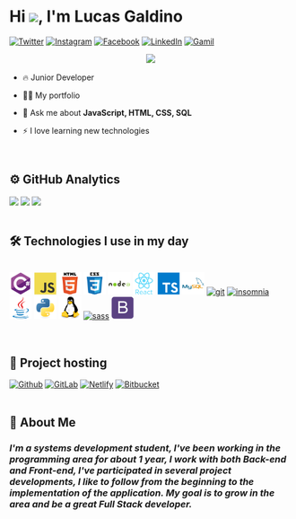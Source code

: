 # Hi <img src="https://raw.githubusercontent.com/kaueMarques/kaueMarques/master/hi.gif" width="30px">, I'm Lucas Galdino

[![Twitter](https://img.shields.io/badge/Twitter-1DA1F2?style=for-the-badge&logo=twitter&logoColor=white)](https://twitter.com/LucaasGaldinno)
[![Instagram](https://img.shields.io/badge/Instagram-E4405F?style=for-the-badge&logo=instagram&logoColor=white)](https://www.instagram.com/lucaasgaldinno/)
[![Facebook](https://img.shields.io/badge/Facebook-1877F2?style=for-the-badge&logo=facebook&logoColor=white)](https://www.facebook.com/Lucas.Galdino.com.br)
[![LinkedIn](https://img.shields.io/badge/LinkedIn-0077B5?style=for-the-badge&logo=linkedin&logoColor=white)](https://www.linkedin.com/in/lucaas-galdinno/)
[![Gamil](https://img.shields.io/badge/Gmail-D14836?style=for-the-badge&logo=gmail&logoColor=white)](mailto:lucaas.galdinno@gmail.com)
<br />

<div style="text-align: center">
<img src="https://komarev.com/ghpvc/?username=LucasGaldinno&color=orange" />
</div>

- 🔥 Junior Developer

- 👩‍💻 My portfolio 

- 💬 Ask me about **JavaScript, HTML, CSS, SQL**

- ⚡️ I love learning new technologies

<br />

## ⚙️ GitHub Analytics

<img width="500em" src="https://github-readme-stats.vercel.app/api?username=LucasGaldinno&show_icons=true&theme=tokyonight" />

<img width="500em" src="https://github-readme-stats.vercel.app/api/top-langs/?username=LucasGaldinno&layout=compact&theme=tokyonight" />

<img width="500em" src="https://github-readme-streak-stats.herokuapp.com/?user=LucasGaldinno&layout=compact&theme=tokyonight">
<br /><br />

## 🛠️ Technologies I use in my day

<div style="display: inline_block"><br/>
<a href="https://www.w3schools.com/cs/index.php" target="_blank"><img src="https://raw.githubusercontent.com/devicons/devicon/master/icons/csharp/csharp-original.svg" alt="C-Sharp" width="40" height="40"/></a>
<a href="https://www.w3schools.com/js/default.asp" target="_blank"><img src="https://raw.githubusercontent.com/devicons/devicon/master/icons/javascript/javascript-original.svg" alt="JavaScript" width="40" height="40"/></a>
<a href="https://www.w3schools.com/html/default.asp" target="_blank"><img src="https://raw.githubusercontent.com/devicons/devicon/master/icons/html5/html5-original-wordmark.svg" alt="HTML5" width="40" height="40"/></a>
<a href="https://www.w3schools.com/css/default.asp" target="_blank"><img src="https://raw.githubusercontent.com/devicons/devicon/master/icons/css3/css3-original-wordmark.svg" alt="CSS3" width="40" height="40"/></a>
<a href="https://nodejs.org/en/docs/" target="_blank"><img src="https://raw.githubusercontent.com/devicons/devicon/master/icons/nodejs/nodejs-original-wordmark.svg" alt="Nodejs" width="40" height="40"/></a>
<a href="https://reactjs.org/" target="_blank"><img src="https://raw.githubusercontent.com/devicons/devicon/master/icons/react/react-original-wordmark.svg" alt="React" width="40" height="40"/></a>
<a href="https://www.typescriptlang.org/docs/" target="_blank"><img src="https://raw.githubusercontent.com/devicons/devicon/master/icons/typescript/typescript-original.svg" alt="Typescript" width="40" height="40"/></a>
<a href="https://dev.mysql.com/doc/" target="_blank"><img src="https://raw.githubusercontent.com/devicons/devicon/master/icons/mysql/mysql-original-wordmark.svg" alt="Mysql" width="40" height="40"/></a>
<a href="https://git-scm.com/doc" target="_blank"><img src="https://www.vectorlogo.zone/logos/git-scm/git-scm-icon.svg" alt="git" width="40" height="40"/></a>
<a href="https://docs.insomnia.rest/" target="_blank"><img src="https://s3.amazonaws.com/s3.roaringapps.com/assets/icons/1561251841927-Insomnia.png" alt="insomnia" width="40" height="40"/></a>
<a href="https://dev.java/learn/" target="_blank"><img src="https://raw.githubusercontent.com/devicons/devicon/master/icons/java/java-original.svg" alt="Java" width="40" height="40"/></a>
<a href="https://www.python.org/doc/" target="_blank"><img src="https://raw.githubusercontent.com/devicons/devicon/master/icons/python/python-original.svg" alt="Python" width="40" height="40"/></a>
<a href="https://www.linux.org/" target="_blank"><img src="https://raw.githubusercontent.com/devicons/devicon/master/icons/linux/linux-original.svg" alt="linux" width="40" height="40"/></a>
<a href="https://sass-lang.com/documentation" target="_blank"><img src="https://upload.wikimedia.org/wikipedia/commons/thumb/9/96/Sass_Logo_Color.svg/1024px-Sass_Logo_Color.svg.png" alt="sass" width="40" height="40"/></a>
<a href="https://getbootstrap.com/docs/5.1/getting-started/introduction/" target="_blank"><img src="https://raw.githubusercontent.com/devicons/devicon/master/icons/bootstrap/bootstrap-plain.svg" alt="bootstrap" width="40" height="40"/></a>
</div><br /><br />

## 🚀 Project hosting 

[![Github](https://img.shields.io/badge/GitHub-100000?style=for-the-badge&logo=github&logoColor=white)](https://github.com/LucasGaldinno)
[![GitLab](https://img.shields.io/badge/GitLab-330F63?style=for-the-badge&logo=gitlab&logoColor=white)](https://gitlab.com/Lucas-Galdino)
[![Netlify](https://img.shields.io/badge/Netlify-00C7B7?style=for-the-badge&logo=netlify&logoColor=white)](https://app.netlify.com/teams/lucaas-galdinno/)
[![Bitbucket](https://img.shields.io/badge/Bitbucket-330F63?style=for-the-badge&logo=bitbucket&logoColor=white)](https://bitbucket.org/LucaasGaldinno/)
<br /><br />

## 📌 About Me

### ***I'm a systems development student, I've been working in the programming area for about 1 year, I work with both Back-end and Front-end, I've participated in several project developments, I like to follow from the beginning to the implementation of the application. My goal is to grow in the area and be a great Full Stack developer.***
